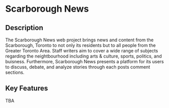 # Scarborough News

## Description
The Scarborough News web project brings news and content from the Scarborough, Toronto to not only its residents but to all people from the Greater Toronto Area. Staff writers aim to cover a wide range of subjects regarding the neightbourhood including arts & culture, sports, politics, and buisness. Furthermore, Scarborough News presents a platform for its users to discuss, debate, and analyze stories through each posts comment sections. 

## Key Features
TBA
